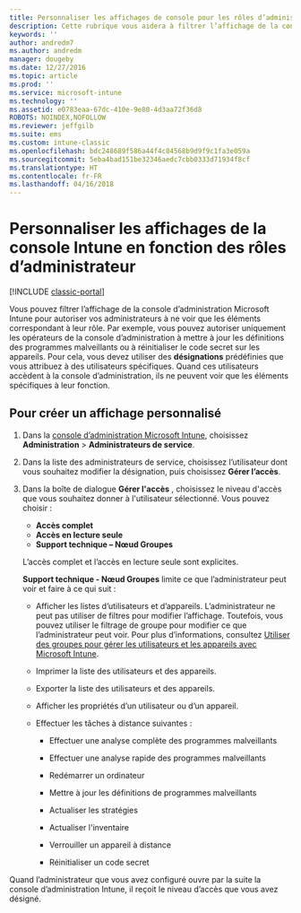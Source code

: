 ```yaml
---
title: Personnaliser les affichages de console pour les rôles d’administrateur
description: Cette rubrique vous aidera à filtrer l’affichage de la console Intune pour autoriser vos administrateurs à afficher uniquement les éléments correspondant à leur rôle.
keywords: ''
author: andredm7
ms.author: andredm
manager: dougeby
ms.date: 12/27/2016
ms.topic: article
ms.prod: ''
ms.service: microsoft-intune
ms.technology: ''
ms.assetid: e0783eaa-67dc-410e-9e80-4d3aa72f36d8
ROBOTS: NOINDEX,NOFOLLOW
ms.reviewer: jeffgilb
ms.suite: ems
ms.custom: intune-classic
ms.openlocfilehash: bdc248689f586a44f4c84568b9d9f9c1fa3e059a
ms.sourcegitcommit: 5eba4bad151be32346aedc7cbb0333d71934f8cf
ms.translationtype: HT
ms.contentlocale: fr-FR
ms.lasthandoff: 04/16/2018
---
```

# <a name="customize-intune-console-views-according-to-admin-roles"></a>Personnaliser les affichages de la console Intune en fonction des rôles d’administrateur

[!INCLUDE [classic-portal](../includes/classic-portal.md)]

Vous pouvez filtrer l’affichage de la console d’administration Microsoft Intune pour autoriser vos administrateurs à ne voir que les éléments correspondant à leur rôle. Par exemple, vous pouvez autoriser uniquement les opérateurs de la console d’administration à mettre à jour les définitions des programmes malveillants ou à réinitialiser le code secret sur les appareils. Pour cela, vous devez utiliser des **désignations** prédéfinies que vous attribuez à des utilisateurs spécifiques. Quand ces utilisateurs accèdent à la console d’administration, ils ne peuvent voir que les éléments spécifiques à leur fonction.

## <a name="to-create-a-custom-view"></a>Pour créer un affichage personnalisé

1. Dans la [console d’administration Microsoft Intune](https://manage.microsoft.com), choisissez **Administration** &gt; **Administrateurs de service**.

2. Dans la liste des administrateurs de service, choisissez l’utilisateur dont vous souhaitez modifier la désignation, puis choisissez **Gérer l’accès**.

3. Dans la boîte de dialogue **Gérer l'accès** , choisissez le niveau d'accès que vous souhaitez donner à l'utilisateur sélectionné. Vous pouvez choisir :

   -   **Accès complet**
   -   **Accès en lecture seule**
   -   **Support technique – Nœud Groupes**

   L’accès complet et l’accès en lecture seule sont explicites. <!--- **Helpdesk - Groups Node** allows users to choose from one of the following designations that provide custom levels of access to the Intune admin console:--->

   **Support technique - Nœud Groupes** limite ce que l’administrateur peut voir et faire à ce qui suit :

   -   Afficher les listes d’utilisateurs et d’appareils. L’administrateur ne peut pas utiliser de filtres pour modifier l’affichage. Toutefois, vous pouvez utiliser le filtrage de groupe pour modifier ce que l’administrateur peut voir. Pour plus d’informations, consultez [Utiliser des groupes pour gérer les utilisateurs et les appareils avec Microsoft Intune](use-groups-to-manage-users-and-devices-with-microsoft-intune.md).

   -   Imprimer la liste des utilisateurs et des appareils.

   -   Exporter la liste des utilisateurs et des appareils.

   -   Afficher les propriétés d’un utilisateur ou d’un appareil.

   -   Effectuer les tâches à distance suivantes :

       -   Effectuer une analyse complète des programmes malveillants

       -   Effectuer une analyse rapide des programmes malveillants

       -   Redémarrer un ordinateur

       -   Mettre à jour les définitions de programmes malveillants

       -   Actualiser les stratégies

       -   Actualiser l'inventaire

       -   Verrouiller un appareil à distance

       -   Réinitialiser un code secret

Quand l’administrateur que vous avez configuré ouvre par la suite la console d’administration Intune, il reçoit le niveau d’accès que vous avez désigné.
